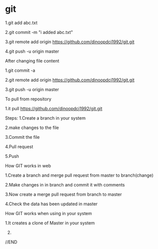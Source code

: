 # git

1.git add abc.txt

2.git commit -m "i added abc.txt"

3.git remote add origin https://github.com/dinoopdcj1992/git.git

4.git push -u origin master


After changing file content

1.git commit -a

2.git remote add origin https://github.com/dinoopdcj1992/git.git

3.git push -u origin master


To pull from repository

1.it pull https://github.com/dinoopdcj1992/git.git



Steps:
1.Create a branch in your system

2.make changes to the file

3.Commit the file

4.Pull request

5.Push


How GIT works in web

1.Create a branch and merge pull request from master to branch(change)

2.Make changes in in branch and commit it with comments

3.Now create a merge pull request from branch to master

4.Check the data has been updated in master


How GIT works when using in your system

1.It creates a clone of Master in your system

2.
//END
